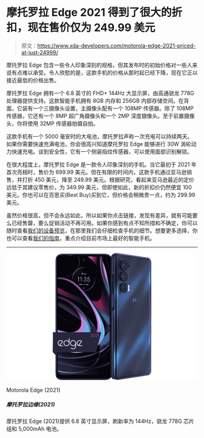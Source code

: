 # 摩托罗拉 Edge 2021 得到了很大的折扣，现在售价仅为 249.99 美元

> 原文：<https://www.xda-developers.com/motorola-edge-2021-priced-at-just-24999/>

摩托罗拉 Edge 包含一些令人印象深刻的规格，但其发布时的初始价格对一些人来说有点难以承受。令人欣慰的是，这款手机的价格从那时起已经下降，现在它正以接近最低的价格出售。

摩托罗拉 Edge 拥有一个 6.8 英寸的 FHD+ 144Hz 大显示屏，由高通骁龙 778G 处理器提供支持。这款智能手机拥有 8GB 内存和 256GB 内部存储空间。在背面，它装有一个三摄像头设置，主摄像头配有一个 108MP 传感器。除了 108MP 传感器，它还有一个 8MP 超广角摄像头和一个 2MP 深度摄像头。至于前置摄像头，你将使用 32MP 传感器拍摄自拍。

这款手机有一个 5000 毫安时的大电池，摩托罗拉声称一次充电可以持续两天。如果你需要快速充满电池，你会很高兴知道摩托罗拉 Edge 能够进行 30W 涡轮动力快速充电。谈到安全性，它有一个侧装指纹传感器，可以使用面部识别解锁。

在很大程度上，摩托罗拉 Edge 是一款令人印象深刻的手机。当它最初于 2021 年首次亮相时，售价为 699.99 美元。但在有限的时间内，这款手机通过亚马逊销售，并打折 450 美元，降至 249.99 美元。根据研究，看起来亚马逊最近的定价远低于其建议零售价，为 349.99 美元，但即使如此，新的折扣价仍然便宜 100 美元。你也可以在百思买(Best Buy)买到它，但价格会稍微贵一点，约为 299.99 美元。

虽然价格很高，但不会永远如此，所以如果你点击链接，发现有差异，就有可能要么已经售罄，要么促销活动不再可用。如果你感到有点不知所措和不确定，你可以随时查看[我们的设备预览](https://www.xda-developers.com/motorola-edge-2021-preview/)，在那里我们会仔细检查手机的细节。想要更多选择，你也可以查看[我们的指南](https://www.xda-developers.com/best-phones/)，重点介绍目前市场上最好的智能手机。

* * *

 <picture>![The Motorola Edge (2021) offers a 6.8-inch display with a 144Hz refresh rate, Snapdragon 778G chipset and a 5,000mAh battery.](img/bbbd229ef891f3337a0e61baeaa9ff64.png)</picture> 

Motorola Edge (2021)

##### 摩托罗拉边缘(2021)

摩托罗拉 Edge (2021)提供 6.8 英寸显示屏，刷新率为 144Hz，骁龙 778G 芯片组和 5,000mAh 电池。